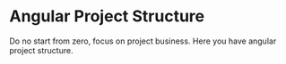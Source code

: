 # Angular Project Structure

Do no start from zero, focus on project business.
Here you have angular project structure.
